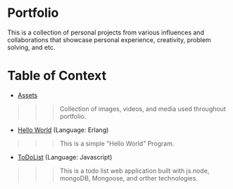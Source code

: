 # Portfolio
This is a collection of personal projects from various influences and collaborations that showcase personal experience, creativity, problem solving, and etc. 

# Table of Context
* [Assets](/Assets)
>>>Collection of images, videos, and media used throughout portfolio.
* [Hello World](/helloWorld) (Language: Erlang)
>>>This is a simple "Hello World" Program.
* [ToDoList](/ToDoList_Nodejs) (Language: Javascript)
>>>This is a todo list web application built with js.node, mongoDB, Mongoose, and orther technologies.

